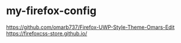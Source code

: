 # my-firefox-config

https://github.com/omarb737/Firefox-UWP-Style-Theme-Omars-Edit
https://firefoxcss-store.github.io/
